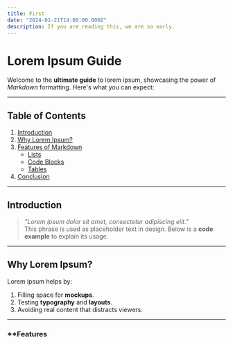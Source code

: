 ```yaml
---
title: First
date: "2024-01-21T14:00:00.000Z"
description: If you are reading this, we are so early.
---
```

# Lorem Ipsum Guide

Welcome to the **ultimate guide** to lorem ipsum, showcasing the power of _Markdown_ formatting. Here's what you can expect:

---

## **Table of Contents**
1. [Introduction](#introduction)
2. [Why Lorem Ipsum?](#why-lorem-ipsum)
3. [Features of Markdown](#features-of-markdown)
    - [Lists](#lists)
    - [Code Blocks](#code-blocks)
    - [Tables](#tables)
4. [Conclusion](#conclusion)

---

## **Introduction**

> _"Lorem ipsum dolor sit amet, consectetur adipiscing elit."_  
This phrase is used as placeholder text in design. Below is a **code example** to explain its usage.

---

## **Why Lorem Ipsum?**

Lorem ipsum helps by:

1. Filling space for **mockups**.
2. Testing **typography** and **layouts**.
3. Avoiding real content that distracts viewers.

---

### **Features
